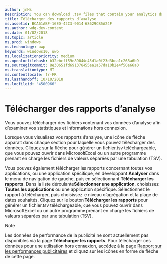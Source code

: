 ```yaml
---
author: jnHs
Description: You can download .tsv files that contain your analytics data so that you can review your stats and info offline.
title: Télécharger des rapports d’analyse
ms.assetid: BCA61ABF-16ED-42C3-9014-68629CB5A24F
ms.author: wdg-dev-content
ms.date: 01/02/2018
ms.topic: article
ms.prod: windows
ms.technology: uwp
keywords: windows10, uwp
ms.localizationpriority: medium
ms.openlocfilehash: b32ebcff59e89046c45d1a0f23d3bca1c268a6b9
ms.sourcegitcommit: 8e30651fd691378455ea1a57da10b2e4f50e66a0
ms.translationtype: MT
ms.contentlocale: fr-FR
ms.lasthandoff: 10/10/2018
ms.locfileid: "4500966"
---
```

# <a name="download-analytics-reports"></a>Télécharger des rapports d’analyse


Vous pouvez télécharger des fichiers contenant vos données d’analyse afin d’examiner vos statistiques et informations hors connexion.

Lorsque vous visualisez vos rapports d’analyse, une icône de flèche apparaît dans chaque section pour laquelle vous pouvez télécharger des données. Cliquez sur la flèche pour générer un fichier.tsv téléchargeable, que vous pouvez ouvrir dans MicrosoftExcel ou un autre programme prenant en charge les fichiers de valeurs séparées par une tabulation (TSV).

Vous pouvez également télécharger les rapports concernant toutes vos applications, ou une application spécifique, en développant **Analyser** dans le menu de navigation de gauche, puis en sélectionnant **Télécharger les rapports**. Dans la liste déroulante**Sélectionner une application**, choisissez **Toutes les applications** ou une application spécifique. Sélectionnez le rapport à télécharger, puis choisissez le niveau d’agrégation et la plage de dates souhaités. Cliquez sur le bouton **Télécharger les rapports** pour générer un fichier.tsv téléchargeable, que vous pouvez ouvrir dans MicrosoftExcel ou un autre programme prenant en charge les fichiers de valeurs séparées par une tabulation (TSV).

> [!NOTE]
> Les données de performance de la publicité ne sont actuellement pas disponibles via la page **Télécharger les rapports**. Pour télécharger ces données pour une utilisation hors connexion, accédez à la page [Rapport sur les performances publicitaires](advertising-performance-report.md) et cliquez sur les icônes en forme de flèche de cette page. 
